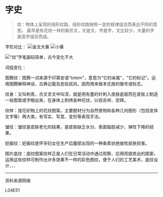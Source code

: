 # 字史
>纹：物体上呈现的线形纹路，线形纹路按照一定的规律组合而表达不同的意思。
最早是有花纹一样的象形文，文是文，字是字，文比较少，大量的字是造字组合而成。


字形对比：
![金文大篆](http://upload-images.jianshu.io/upload_images/4225219-356f325f52ad27c9.gif?imageMogr2/auto-orient/strip)
![小篆](http://upload-images.jianshu.io/upload_images/4225219-f48af2d2c2bb1277.gif?imageMogr2/auto-orient/strip)

![“纹”字笔画较简单，古今变化不大](http://upload-images.jianshu.io/upload_images/4225219-88646202da443d4f.png?imageMogr2/auto-orient/strip%7CimageView2/2/w/1240)

词组变化：

图腾纹：图腾一词来源于印第安语"totem"，意思为"它的亲属"，"它的标记"。运用图腾解释神话、古典记载及民俗民风，因而用来做本氏族的徽号或标志。

纹身：又叫刺青，古文言文中叫涅，就是用有墨的针刺入皮肤底层而在皮肤上制造一些图案或字眼出来，在身体上刺绣各种花纹，以视吉祥、崇拜。

纹样：提花织物上的花纹图案。主要题材分为自然景物和各种几何图形（包括变体文字等）两大类，有写实、写意、变形等表现手法。

皱纹：皱纹是皮肤老化的结果，是皮肤缺乏水分、表面脂肪减少、弹性下降的结果。

妊娠纹：妊娠纹是怀孕妇女在生产后腹部出现的一种条索状疤痕性皮肤损害。

图片底纹：底纹图案纹样正是人们在日常活动中通过观察、应用而提炼出的图案，运用这些纹样可制作出许多效果不一样的彩色图纹，便于人们的工艺美术，底纹设计、、、

---
资料来源网络

L04E51
